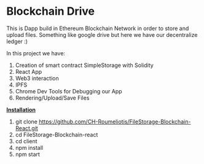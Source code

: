 # Blockchain Drive
This is Dapp build in Ethereum Blockchain Network in order to store and upload files. Something like google drive but here we have our decentralize ledger :)

In this project we have:
1. Creation of smart contract SimpleStorage with Solidity
2. React App 
3. Web3 interaction
4. IPFS 
5. Chrome Dev Tools for Debugging our App
6. Rendering/Upload/Save Files

<U>**Installation**</U>
1. git clone https://github.com/CH-Roumeliotis/FileStorage-Blockchain-React.git
2. cd FileStorage-Blockchain-react
3. cd client
4. npm install
5. npm start
